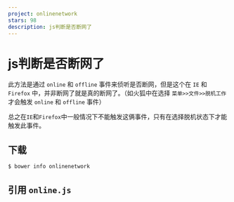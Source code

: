 ```yaml
---
project: onlinenetwork
stars: 98
description: js判断是否断网了
---
```


js判断是否断网了
=========

此方法是通过 `online` 和 `offline` 事件来侦听是否断网，但是这个在 `IE` 和 `Firefox` 中，并非断网了就是真的断网了。（如火狐中在选择 `菜单>>文件>>脱机工作`才会触发 `online` 和 `offline` 事件）

总之在`IE`和`Firefox`中一般情况下不能触发这俩事件，只有在选择脱机状态下才能触发此事件。

下载
--

```
$ bower info onlinenetwork
```

引用 `online.js`
--------------

<script type\="text/javascript" src\="online.js"\></script\>

设置轮询时间和地址
---------

> time： 时间不设置默认2000  
> url：不设置默认所有浏览器用 `online` 和 `offline`事件

var net \= onlinenetwork({
    "time":1000,
    "url":"http://\*\*\*\*\*\*\*.com/ping.php"
})

连上网络执行
------

net.onLineHandler(function(){
    console.log("连上了！")
})

断开网络执行
------

net.offLineHandler(function(){
    console.log("断开网络！")
})
